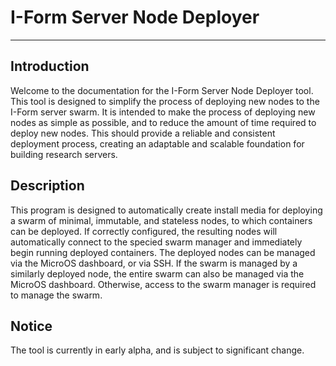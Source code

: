 # I-Form Server Node Deployer
---
## Introduction
Welcome to the documentation for the I-Form Server Node Deployer tool. This tool is designed to simplify the process of deploying new nodes to the I-Form server swarm. It is intended to make the process of deploying new nodes as simple as possible, and to reduce the amount of time required to deploy new nodes. This should provide a reliable and consistent deployment process, creating an adaptable and scalable foundation for building research servers.
## Description
This program is designed to automatically create install media for deploying a swarm of minimal, immutable, and stateless nodes, to which containers can be deployed. If correctly configured, the resulting nodes will automatically connect to the specied swarm manager and immediately begin running deployed containers. The deployed nodes can be managed via the MicroOS dashboard, or via SSH. If the swarm is managed by a similarly deployed node, the entire swarm can also be managed via the MicroOS dashboard. Otherwise, access to the swarm manager is required to manage the swarm.
## Notice
The tool is currently in early alpha, and is subject to significant change.